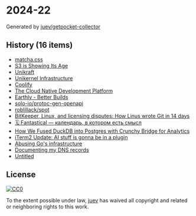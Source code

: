 # 2024-22

Generated by [juev/getpocket-collector](https://github.com/juev/getpocket-collector)

## History (16 items)

- [matcha.css](https://matcha.mizu.sh)
- [S3 is Showing Its Age](https://materializedview.io/p/s3-is-showing-its-age)
- [Unikraft](https://unikraft.org/)
- [Unikernel Infrastructure](https://nanovms.com/)
- [Coolify](https://coolify.io)
- [The Cloud Native Development Platform](https://encore.dev/)
- [Earthly - Better Builds](https://earthly.dev/)
- [solo-io/protoc-gen-openapi](https://github.com/solo-io/protoc-gen-openapi)
- [roblillack/spot](https://github.com/roblillack/spot)
- [BitKeeper, Linux, and licensing disputes: How Linus wrote Git in 14 days](https://graphite.dev/blog/bitkeeper-linux-story-of-git-creation)
- [🗓️ Fantastical — календарь, в котором есть смысл](https://blog.afadeev.com/RAG4j7sIM44)
- [How We Fused DuckDB into Postgres with Crunchy Bridge for Analytics](https://crunchydata.com/blog/how-we-fused-duckdb-into-postgres-with-crunchy-bridge-for-analytics)
- [iTerm2 Update: AI stuff is gonna be in a plugin](https://xeiaso.net//notes/2024/iterm2-update/)
- [Abusing Go's infrastructure](https://reverse.put.as/2024/05/24/abusing-go-infrastructure/)
- [Documenting my DNS records](https://alexwlchan.net/2024/documenting-my-dns/)
- [Untitled](https://alternativeto.net/news/2024/5/firefox-will-add-tab-grouping-vertical-tabs-and-profile-management-in-the-coming-months/)

## License

[![CC0](https://mirrors.creativecommons.org/presskit/buttons/88x31/svg/cc-zero.svg)](https://creativecommons.org/publicdomain/zero/1.0/)

To the extent possible under law, [juev](https://github.com/juev) has waived all copyright and related or neighboring rights to this work.
